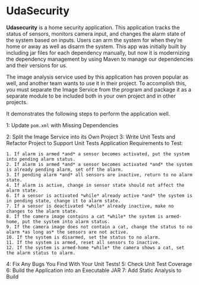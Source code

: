 # UdaSecurity

**Udasecurity** is a home security application. This application tracks the status of sensors, monitors camera input, and changes the alarm state of the system based on inputs. Users can arm the system for when they’re home or away as well as disarm the system. This app was initially built by including jar files for each dependency manually, but now it is modernizing the dependency management by using Maven to manage our dependencies and their versions for us. 

The image analysis service used by this application has proven popular as well, and another team wants to use it in their project. To accomplish this, you must separate the Image Service from the program and package it as a separate module to be included both in your own project and in other projects.

It demonstrates the following steps to perform the application well.

1: Update `pom.xml` with Missing Dependencies

2: Split the Image Service into its Own Project
3: Write Unit Tests and Refactor Project to Support Unit Tests
   Application Requirements to Test:

    1. If alarm is armed *and* a sensor becomes activated, put the system into pending alarm status.
    2. If alarm is armed *and* a sensor becomes activated *and* the system is already pending alarm, set off the alarm.
    3. If pending alarm *and* all sensors are inactive, return to no alarm state.
    4. If alarm is active, change in sensor state should not affect the alarm state.
    6. If a sensor is activated *while* already active *and* the system is in pending state, change it to alarm state.
    7. If a sensor is deactivated *while* already inactive, make no changes to the alarm state.
    8. If the camera image contains a cat *while* the system is armed-home, put the system into alarm status.
    9. If the camera image does not contain a cat, change the status to no alarm *as long as* the sensors are not active.
    10. If the system is disarmed, set the status to no alarm.
    11. If the system is armed, reset all sensors to inactive.
    12. If the system is armed-home *while* the camera shows a cat, set the alarm status to alarm.

4: Fix Any Bugs You Find With Your Unit Tests!
5: Check Unit Test Coverage
6: Build the Application into an Executable JAR
7: Add Static Analysis to Build
